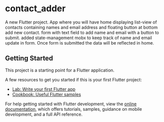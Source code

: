 # contact_adder
A new Flutter project.
App where you will have home displaying list-view of contacts containing names and email address and floating button at bottom add new contact.
form with text field to add name and email with a button to submit.
added state-management mobx to keep track of name and email update in form.
Once form is submitted the data will be reflected in home.

## Getting Started

This project is a starting point for a Flutter application.

A few resources to get you started if this is your first Flutter project:

- [Lab: Write your first Flutter app](https://docs.flutter.dev/get-started/codelab)
- [Cookbook: Useful Flutter samples](https://docs.flutter.dev/cookbook)

For help getting started with Flutter development, view the
[online documentation](https://docs.flutter.dev/), which offers tutorials,
samples, guidance on mobile development, and a full API reference.
